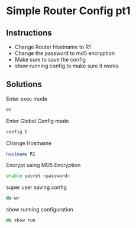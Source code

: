 # Simple Router Config pt1


## Instructions
* Change Router Hostname to R1
* Change the password to md5 encryption
* Make sure to save the config
* show running config to make sure it works 

## Solutions
Enter exec mode
```sh
en
```

Enter Global Config mode
```sh
config t
```
Change Hostname
```sh
hostname R1
```
Encrypt using MD5 Encryption
```sh
enable secret <password>
```
super user saving config 
```sh
do wr
```
show running configuration
```sh
do show run
```